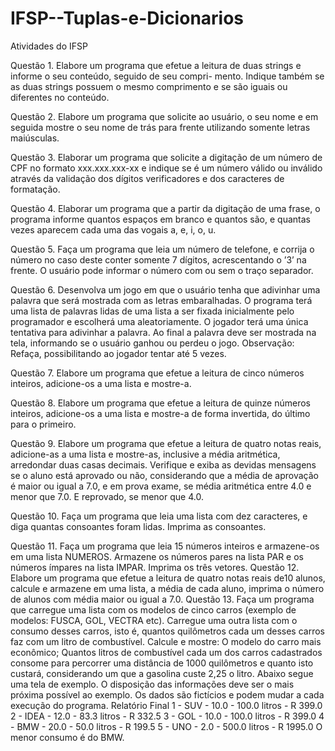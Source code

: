 # IFSP--Tuplas-e-Dicionarios
Atividades do IFSP

Questão 1. Elabore um programa que efetue a leitura de duas strings e informe o seu conteúdo, seguido de seu compri- mento. Indique também se as duas strings possuem o mesmo comprimento e se são iguais ou diferentes no conteúdo.
 
Questão 2. Elabore um programa que solicite ao usuário, o seu nome e em seguida mostre o seu nome de trás para frente utilizando somente letras maiúsculas.
 
Questão 3. Elaborar um programa que solicite a digitação de um número de CPF no formato xxx.xxx.xxx-xx e indique se é um número válido ou inválido através da validação dos dígitos verificadores e dos caracteres de formatação.
 
Questão 4. Elaborar um programa que a partir da digitação de uma frase, o programa informe quantos espaços em branco e quantos são, e quantas vezes aparecem cada uma das vogais a, e, i, o, u.
 
Questão 5. Faça um programa que leia um número de telefone, e corrija o número no caso deste conter somente 7 dígitos, acrescentando o ’3’ na frente. O usuário pode informar o número com ou sem o traço separador.
 
Questão 6. Desenvolva um jogo em que o usuário tenha que adivinhar uma palavra que será mostrada com as letras embaralhadas. O programa terá uma lista de palavras lidas de uma lista a ser fixada inicialmente pelo programador e escolherá uma aleatoriamente. O jogador terá uma única tentativa para adivinhar a palavra. Ao final a palavra deve ser mostrada na tela, informando se o usuário ganhou ou perdeu o jogo. Observação: Refaça, possibilitando ao jogador tentar até 5 vezes.
 
Questão 7. Elabore um programa que efetue a leitura de cinco números inteiros, adicione-os a uma lista e mostre-a.
 
Questão 8. Elabore um programa que efetue a leitura de quinze números inteiros, adicione-os a uma lista e mostre-a de forma invertida, do último para o primeiro.
 
Questão 9. Elabore um programa que efetue a leitura de quatro notas reais, adicione-as a uma lista e mostre-as, inclusive a média aritmética, arredondar duas casas decimais. Verifique e exiba as devidas mensagens se o aluno está aprovado ou não, considerando que a média de aprovação é maior ou igual a 7.0, e em prova exame, se média aritmética entre 4.0 e menor que 7.0. E reprovado, se menor que 4.0.
 
Questão 10. Faça um programa que leia uma lista com dez caracteres, e diga quantas consoantes foram lidas. Imprima as consoantes.
 
Questão 11. Faça um programa que leia 15 números inteiros e armazene-os em uma lista NUMEROS. Armazene os números pares na lista PAR e os números ímpares na lista IMPAR. Imprima os três vetores.
Questão 12. Elabore um programa que efetue a leitura de quatro notas reais de10 alunos, calcule e armazene em uma lista, a média de cada aluno, imprima o número de alunos com média maior ou igual a 7.0.
Questão 13. Faça um programa que carregue uma lista com os modelos de cinco carros (exemplo de modelos: FUSCA, GOL, VECTRA etc). Carregue uma outra lista com o consumo desses carros, isto é, quantos quilômetros cada um desses carros faz com um litro de combustível. Calcule e mostre:
O modelo do carro mais econômico;
Quantos litros de combustível cada um dos carros cadastrados consome para percorrer uma distância de 1000 quilômetros e quanto isto custará, considerando um que a gasolina custe 2,25 o litro.
Abaixo segue uma tela de exemplo. O disposição das informações deve ser o mais próxima possível ao exemplo. Os dados são fictícios e podem mudar a cada execução do programa.
Relatório Final
1 - SUV - 10.0 - 100.0 litros - R 399.0
2 - IDEA - 12.0 - 83.3 litros - R 332.5
3 - GOL - 10.0 - 100.0 litros - R 399.0
4 - BMW - 20.0 - 50.0 litros - R 199.5
5 - UNO - 2.0 - 500.0 litros - R 1995.0
O menor consumo é do BMW.
